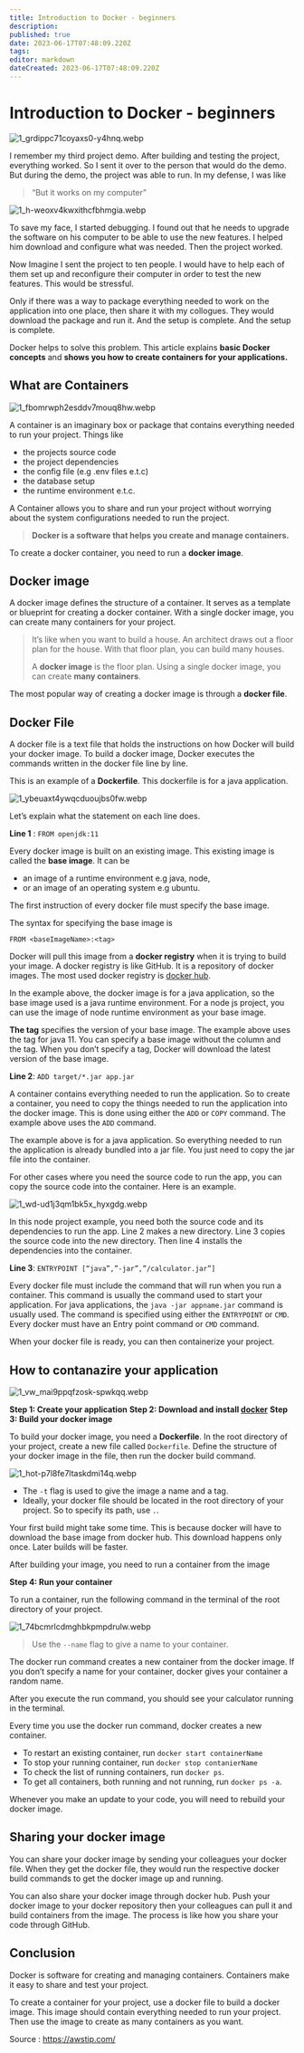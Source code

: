 ```yaml
---
title: Introduction to Docker - beginners
description: 
published: true
date: 2023-06-17T07:48:09.220Z
tags: 
editor: markdown
dateCreated: 2023-06-17T07:48:09.220Z
---
```


# Introduction to Docker - beginners

![1_grdippc71coyaxs0-y4hnq.webp](/assets/img/virtualisation/tempo/1_grdippc71coyaxs0-y4hnq.webp)

I remember my third project demo. After building and testing the project, everything worked. So I sent it over to the person that would do the demo. But during the demo, the project was able to run. In my defense, I was like

> “But it works on my computer”

![1_h-weoxv4kwxithcfbhmgia.webp](/assets/img/virtualisation/tempo/1_h-weoxv4kwxithcfbhmgia.webp)

To save my face, I started debugging. I found out that he needs to upgrade the software on his computer to be able to use the new features. I helped him download and configure what was needed. Then the project worked.

Now Imagine I sent the project to ten people. I would have to help each of them set up and reconfigure their computer in order to test the new features. This would be stressful.

Only if there was a way to package everything needed to work on the application into one place, then share it with my collogues. They would download the package and run it. And the setup is complete. And the setup is complete.

Docker helps to solve this problem. This article explains **basic Docker concepts** and **shows you how to create containers for your applications.**

## What are Containers

![1_fbomrwph2esddv7mouq8hw.webp](/assets/img/virtualisation/tempo/1_fbomrwph2esddv7mouq8hw.webp)

A container is an imaginary box or package that contains everything needed to run your project. Things like

- the projects source code
- the project dependencies
- the config file (e.g .env files e.t.c)
- the database setup
- the runtime environment e.t.c.

A Container allows you to share and run your project without worrying about the system configurations needed to run the project.

> **Docker is a software that helps you create and manage containers.**

To create a docker container, you need to run a **docker image**.

## Docker image
A docker image defines the structure of a container. It serves as a template or blueprint for creating a docker container. With a single docker image, you can create many containers for your project.

> It’s like when you want to build a house. An architect draws out a floor plan for the house. With that floor plan, you can build many houses.
> 
> A **docker image** is the floor plan. Using a single docker image, you can create **many containers**.

The most popular way of creating a docker image is through a **docker file**.

## Docker File
A docker file is a text file that holds the instructions on how Docker will build your docker image. To build a docker image, Docker executes the commands written in the docker file line by line.

This is an example of a **Dockerfile**. This dockerfile is for a java application.

![1_ybeuaxt4ywqcduoujbs0fw.webp](/assets/img/virtualisation/tempo/1_ybeuaxt4ywqcduoujbs0fw.webp)

Let’s explain what the statement on each line does.

**Line 1** : `FROM openjdk:11`

Every docker image is built on an existing image. This existing image is called the **base image**. It can be

- an image of a runtime environment e.g java, node,
- or an image of an operating system e.g ubuntu.

The first instruction of every docker file must specify the base image.

The syntax for specifying the base image is

```docker
FROM <baseImageName>:<tag>
```

Docker will pull this image from a **docker registry** when it is trying to build your image. A docker registry is like GitHub. It is a repository of docker images. The most used docker registry is [docker hub](https://hub.docker.com/).

In the example above, the docker image is for a java application, so the base image used is a java runtime environment. For a node js project, you can use the image of node runtime environment as your base image.

**The tag** specifies the version of your base image. The example above uses the tag for java 11. You can specify a base image without the column and the tag. When you don’t specify a tag, Docker will download the latest version of the base image.

**Line 2**: `ADD target/*.jar app.jar`

A container contains everything needed to run the application. So to create a container, you need to copy the things needed to run the application into the docker image. This is done using either the `ADD` or `COPY` command. The example above uses the `ADD` command.

The example above is for a java application. So everything needed to run the application is already bundled into a jar file. You just need to copy the jar file into the container.

For other cases where you need the source code to run the app, you can copy the source code into the container. Here is an example.

![1_wd-ud1j3qm1bk5x_hyxgdg.webp](/assets/img/virtualisation/tempo/1_wd-ud1j3qm1bk5x_hyxgdg.webp)

In this node project example, you need both the source code and its dependencies to run the app. Line 2 makes a new directory. Line 3 copies the source code into the new directory. Then line 4 installs the dependencies into the container.

**Line 3**: `ENTRYPOINT [“java”,”-jar”,”/calculator.jar”]`

Every docker file must include the command that will run when you run a container. This command is usually the command used to start your application. For java applications, the `java -jar appname.jar` command is usually used. The command is specified using either the `ENTRYPOINT` or `CMD`. Every docker must have an Entry point command or `CMD` command.

When your docker file is ready, you can then containerize your project.

## How to contanazire your application

![1_vw_mai9ppqfzosk-spwkqq.webp](/assets/img/virtualisation/tempo/1_vw_mai9ppqfzosk-spwkqq.webp)

**Step 1: Create your application**
**Step 2: Download and install [docker](https://docs.docker.com/desktop/install/mac-install/)**
**Step 3: Build your docker image**

To build your docker image, you need a **Dockerfile**. In the root directory of your project, create a new file called `Dockerfile`. Define the structure of your docker image in the file, then run the docker build command.

![1_hot-p7l8fe7ltaskdmi14q.webp](/assets/img/virtualisation/tempo/1_hot-p7l8fe7ltaskdmi14q.webp)

- The `-t` flag is used to give the image a name and a tag.
- Ideally, your docker file should be located in the root directory of your project. So to specify its path, use `.`.

Your first build might take some time. This is because docker will have to download the base image from docker hub. This download happens only once. Later builds will be faster.

After building your image, you need to run a container from the image

**Step 4: Run your container**

To run a container, run the following command in the terminal of the root directory of your project.

![1_74bcmrlcdmghbkpmpdrulw.webp](/assets/img/virtualisation/tempo/1_74bcmrlcdmghbkpmpdrulw.webp)

> Use the `--name` flag to give a name to your container.

The docker run command creates a new container from the docker image. If you don’t specify a name for your container, docker gives your container a random name.

After you execute the run command, you should see your calculator running in the terminal.

Every time you use the docker run command, docker creates a new container.

- To restart an existing container, run `docker start containerName`
- To stop your running container, run `docker stop contanierName`
- To check the list of running containers, run `docker ps`.
- To get all containers, both running and not running, run `docker ps -a`.

Whenever you make an update to your code, you will need to rebuild your docker image.

## Sharing your docker image
You can share your docker image by sending your colleagues your docker file. When they get the docker file, they would run the respective docker build commands to get the docker image up and running.

You can also share your docker image through docker hub. Push your docker image to your docker repository then your colleagues can pull it and build containers from the image. The process is like how you share your code through GitHub.

## Conclusion
Docker is software for creating and managing containers. Containers make it easy to share and test your project.

To create a container for your project, use a docker file to build a docker image. This image should contain everything needed to run your project. Then use the image to create as many containers as you want.

Source : https://awstip.com/